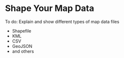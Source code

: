 # Shape Your Map Data

To do: Explain and show different types of map data files

- Shapefile
- KML
- CSV
- GeoJSON
- and others
